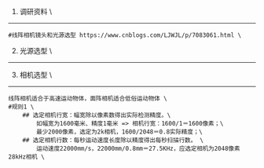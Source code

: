 1. 调研资料 \
-----------------------------------
    #线阵相机镜头和光源选型 https://www.cnblogs.com/LJWJL/p/7083061.html \
2. 光源选型 \
-----------------------------------
3. 相机选型 \
-----------------------------------
    线阵相机适合于高速运动物体，面阵相机适合低俗运动物体 \
    #规则1 \
        ## 选定相机行宽：幅宽除以像素数得出实际检测精度。\
            如幅宽为1600毫米、精度1毫米 => 相机行宽：1600/1＝1600像素；\
            最少2000像素，选定为2k相机，1600/2048＝0.8实际精度；\
        ## 选定相机行数：每秒运动速度长度除以精度得出每秒扫描行数。 \
            运动速度22000mm/s，22000mm/0.8mm＝27.5KHz，应选定相机为2048像素28kHz相机 \



